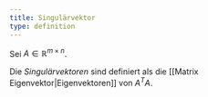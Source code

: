 ```yaml
---
title: Singulärvektor
type: definition
---
```


Sei $A \in \mathbb{R}^{m \times n}$.

Die *Singulärvektoren* sind definiert als die [[Matrix Eigenvektor|Eigenvektoren]] von $A^TA$.